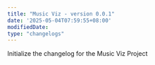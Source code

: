 ```yaml
---
title: "Music Viz - version 0.0.1"
date: '2025-05-04T07:59:55+08:00'
modifiedDate: 
type: "changelogs"
---
```


Initialize the changelog for the Music Viz Project